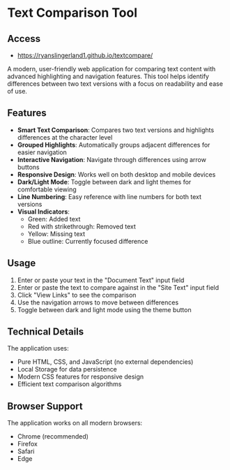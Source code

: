 # Text Comparison Tool

## Access
- https://ryanslingerland1.github.io/textcompare/

A modern, user-friendly web application for comparing text content with advanced highlighting and navigation features. This tool helps identify differences between two text versions with a focus on readability and ease of use.

## Features

- **Smart Text Comparison**: Compares two text versions and highlights differences at the character level
- **Grouped Highlights**: Automatically groups adjacent differences for easier navigation
- **Interactive Navigation**: Navigate through differences using arrow buttons
- **Responsive Design**: Works well on both desktop and mobile devices
- **Dark/Light Mode**: Toggle between dark and light themes for comfortable viewing
- **Line Numbering**: Easy reference with line numbers for both text versions
- **Visual Indicators**:
  - Green: Added text
  - Red with strikethrough: Removed text
  - Yellow: Missing text
  - Blue outline: Currently focused difference

## Usage

1. Enter or paste your text in the "Document Text" input field
2. Enter or paste the text to compare against in the "Site Text" input field
3. Click "View Links" to see the comparison
4. Use the navigation arrows to move between differences
5. Toggle between dark and light mode using the theme button

## Technical Details

The application uses:
- Pure HTML, CSS, and JavaScript (no external dependencies)
- Local Storage for data persistence
- Modern CSS features for responsive design
- Efficient text comparison algorithms

## Browser Support

The application works on all modern browsers:
- Chrome (recommended)
- Firefox
- Safari
- Edge
